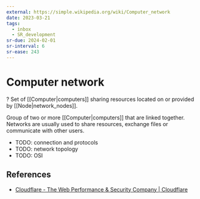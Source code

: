 ```yaml
---
external: https://simple.wikipedia.org/wiki/Computer_network
date: 2023-03-21
tags:
  - inbox
  - SR_development
sr-due: 2024-02-01
sr-interval: 6
sr-ease: 243
---
```


# Computer network
?
Set of [[Computer|computers]] sharing resources located on or provided by
[[Node|network_nodes]].

Group of two or more [[Computer|computers]] that are linked together. Networks
are usually used to share resources, exchange files or communicate with other
users.

- TODO: connection and protocols
- TODO: network topology
- TODO: OSI

## References

- [Cloudflare - The Web Performance & Security Company | Cloudflare](https://www.cloudflare.com/)
